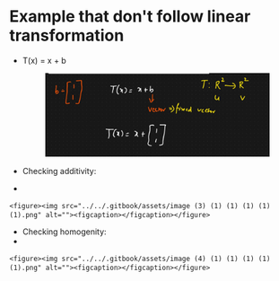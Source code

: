 # Example that don't follow linear transformation

*   T(x) = x + b

    <figure><img src="../../.gitbook/assets/image (2) (1) (1) (1) (1) (1).png" alt=""><figcaption></figcaption></figure>
* Checking additivity:
*

    <figure><img src="../../.gitbook/assets/image (3) (1) (1) (1) (1) (1).png" alt=""><figcaption></figcaption></figure>
* Checking homogenity:
*

    <figure><img src="../../.gitbook/assets/image (4) (1) (1) (1) (1) (1).png" alt=""><figcaption></figcaption></figure>
